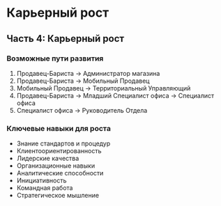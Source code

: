 # Карьерный рост

## Часть 4: Карьерный рост

### Возможные пути развития
1. Продавец-Бариста → Администратор магазина
2. Продавец-Бариста → Мобильный Продавец
3. Мобильный Продавец → Территориальный Управляющий
4. Продавец-Бариста → Младший Специалист офиса → Специалист офиса
5. Специалист офиса → Руководитель Отдела

### Ключевые навыки для роста
- Знание стандартов и процедур
- Клиентоориентированность
- Лидерские качества
- Организационные навыки
- Аналитические способности
- Инициативность
- Командная работа
- Стратегическое мышление
